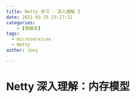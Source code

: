 ```yaml
---
title: Netty 学习 - 深入理解 3
date: 2021-03-25 23:17:12
categories: 
	- [微服务]
tags:
  - microservices
  - Netty 
author: Jony

---
```


# Netty 深入理解：内存模型









